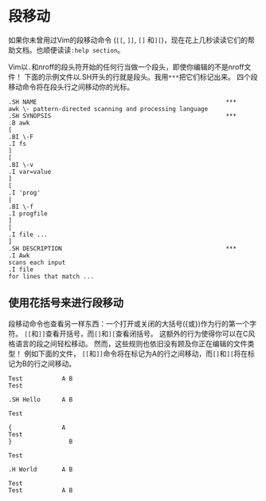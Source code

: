 段移动
=====================

如果你未曾用过Vim的段移动命令 (`[[`, `]]`, `[]` 和`][`)，现在花上几秒读读它们的帮助文档。也顺便读读`:help section`。

Vim以`.`和nroff的段头符开始的任何行当做一个段头，即使你编辑的不是nroff文件！ 下面的示例文件以.SH开头的行就是段头。我用`***`把它们标记出来。 四个段移动命令将在段头行之间移动你的光标。
```
.SH NAME                                                     ***
awk \- pattern-directed scanning and processing language
.SH SYNOPSIS                                                 ***
.B awk
[
.BI \-F
.I fs
]
[
.BI \-v
.I var=value
]
[
.I 'prog'
|
.BI \-f
.I progfile
]
[
.I file ...
]
.SH DESCRIPTION                                              ***
.I Awk
scans each input
.I file
for lines that match ...
```

使用花括号来进行段移动
---------------------
段移动命令也查看另一样东西：一个打开或关闭的大括号({或})作为行的第一个字符。 `[[`和`]]`查看开括号，而`[]`和`][`查看闭括号。
这额外的行为使得你可以在C风格语言的段之间轻松移动。 然而，这些规则也依旧没有顾及你正在编辑的文件类型！
例如下面的文件， `[[`和`]]`命令将在标记为A的行之间移动，而`[]`和`][`将在标记为B的行之间移动。
```
Test           A B
Test

.SH Hello      A B

Test

{              A
Test
}                B

Test

.H World       A B

Test
Test           A B
```
